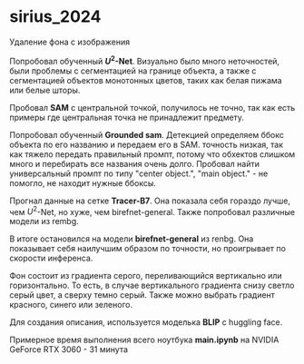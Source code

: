 # sirius_2024
Удаление фона с изображения

Попробовал обученный **$U^{2}$-Net**. Визуально было много неточностей, были проблемы с сегментацией на границе объекта, а также с сегментацией объектов монотонных цветов, таких как белая пижама или белые шторы.

Пробовал **SAM** с центральной точкой, получилось не точно, так как есть примеры где центральная точка не принадлежит предмету.

Попробовал обученный **Grounded sam**. Детекцией определяем ббокс объекта по его названию и передаем его в SAM. точность низкая, так как тяжело передать правильный промпт, потому что обхектов слишком много и перебирать все названия очень долго. Пробовал найти универсальный промпт по типу "center object.", "main object." - не помогло, не находит нужные ббоксы.

Прогнал данные на сетке **Tracer-B7**. Она показала себя гораздо лучше, чем $U^{2}$-Net, но хуже, чем birefnet-general. Также попробовал различные модели из rembg.

В итоге остановился на модели **birefnet-general** из renbg. Она показывает себя наилучшим образом по точности, но проигрывает по скорости инференса.

Фон состоит из градиента серого, переливающийся вертикально или горизонтально. То есть, в случае вертикального градиента снизу светло серый цвет, а сверху темно серый. Также можно выбрать градиент красного, синего или зеленого.

Для создания описания, используется моделька **BLIP** с huggling face.

Примерное время выполнения всего ноутбука **main.ipynb** на NVIDIA GeForce RTX 3060 - 31 минута